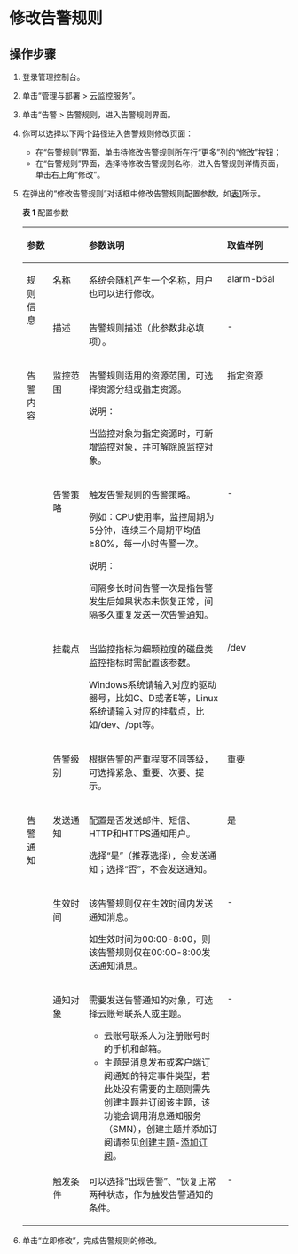 # 修改告警规则<a name="zh-cn_topic_0084572315"></a>

## 操作步骤<a name="section61671706161623"></a>

1.  登录管理控制台。
2.  单击“管理与部署 \> 云监控服务”。
3.  单击“告警 \> 告警规则，进入告警规则界面。
4.  你可以选择以下两个路径进入告警规则修改页面：
    -   在“告警规则”界面，单击待修改告警规则所在行“更多”列的“修改”按钮；
    -   在“告警规则”界面，选择待修改告警规则名称，进入告警规则详情页面，单击右上角“修改”。

5.  在弹出的“修改告警规则”对话框中修改告警规则配置参数，如[表1](#table1142844371817)所示。

    **表 1**  配置参数

    <a name="table1142844371817"></a>
    <table><thead align="left"><tr id="row743315437184"><th class="cellrowborder" colspan="2" valign="top" id="mcps1.2.5.1.1"><p id="p16589144702716"><a name="p16589144702716"></a><a name="p16589144702716"></a>参数</p>
    </th>
    <th class="cellrowborder" valign="top" id="mcps1.2.5.1.2"><p id="p124351443121816"><a name="p124351443121816"></a><a name="p124351443121816"></a>参数说明</p>
    </th>
    <th class="cellrowborder" valign="top" id="mcps1.2.5.1.3"><p id="p6436543161815"><a name="p6436543161815"></a><a name="p6436543161815"></a>取值样例</p>
    </th>
    </tr>
    </thead>
    <tbody><tr id="row86129491915"><td class="cellrowborder" rowspan="2" valign="top" width="9.73%" headers="mcps1.2.5.1.1 "><p id="p11589647172719"><a name="p11589647172719"></a><a name="p11589647172719"></a>规则信息</p>
    </td>
    <td class="cellrowborder" valign="top" width="13.51%" headers="mcps1.2.5.1.1 "><p id="p17775555197"><a name="p17775555197"></a><a name="p17775555197"></a>名称</p>
    </td>
    <td class="cellrowborder" valign="top" width="51.970000000000006%" headers="mcps1.2.5.1.2 "><p id="p13777454198"><a name="p13777454198"></a><a name="p13777454198"></a>系统会随机产生一个名称，用户也可以进行修改。</p>
    </td>
    <td class="cellrowborder" valign="top" width="24.79%" headers="mcps1.2.5.1.3 "><p id="p277918501911"><a name="p277918501911"></a><a name="p277918501911"></a>alarm-b6al</p>
    </td>
    </tr>
    <tr id="row1142518221918"><td class="cellrowborder" valign="top" headers="mcps1.2.5.1.1 "><p id="p57801357195"><a name="p57801357195"></a><a name="p57801357195"></a>描述</p>
    </td>
    <td class="cellrowborder" valign="top" headers="mcps1.2.5.1.1 "><p id="p678385121910"><a name="p678385121910"></a><a name="p678385121910"></a>告警规则描述（此参数非必填项）。</p>
    </td>
    <td class="cellrowborder" valign="top" headers="mcps1.2.5.1.2 "><p id="p278513561918"><a name="p278513561918"></a><a name="p278513561918"></a>-</p>
    </td>
    </tr>
    <tr id="row17115131915207"><td class="cellrowborder" rowspan="4" valign="top" width="9.73%" headers="mcps1.2.5.1.1 "><p id="p958924719272"><a name="p958924719272"></a><a name="p958924719272"></a>告警内容</p>
    </td>
    <td class="cellrowborder" valign="top" width="13.51%" headers="mcps1.2.5.1.1 "><p id="p152184461803"><a name="p152184461803"></a><a name="p152184461803"></a>监控范围</p>
    </td>
    <td class="cellrowborder" valign="top" width="51.970000000000006%" headers="mcps1.2.5.1.2 "><p id="p18832215826"><a name="p18832215826"></a><a name="p18832215826"></a>告警规则适用的资源范围，可选择资源分组或指定资源。</p>
    <div class="note" id="note183241514217"><a name="note183241514217"></a><a name="note183241514217"></a><span class="notetitle"> 说明： </span><div class="notebody"><p id="p12630192210"><a name="p12630192210"></a><a name="p12630192210"></a>当监控对象为指定资源时，可新增监控对象，并可解除原监控对象。</p>
    </div></div>
    </td>
    <td class="cellrowborder" valign="top" width="24.79%" headers="mcps1.2.5.1.3 "><p id="p32219468018"><a name="p32219468018"></a><a name="p32219468018"></a>指定资源</p>
    </td>
    </tr>
    <tr id="row10276142432414"><td class="cellrowborder" valign="top" headers="mcps1.2.5.1.1 "><p id="p124541643191813"><a name="p124541643191813"></a><a name="p124541643191813"></a>告警策略</p>
    </td>
    <td class="cellrowborder" valign="top" headers="mcps1.2.5.1.1 "><p id="p1445519439188"><a name="p1445519439188"></a><a name="p1445519439188"></a>触发告警规则的告警策略。</p>
    <p id="p2095129124217"><a name="p2095129124217"></a><a name="p2095129124217"></a>例如：CPU使用率，监控周期为5分钟，连续三个周期平均值≥80%，每一小时告警一次。</p>
    <div class="note" id="note1712168209"><a name="note1712168209"></a><a name="note1712168209"></a><span class="notetitle"> 说明： </span><div class="notebody"><p id="p91224819013"><a name="p91224819013"></a><a name="p91224819013"></a>间隔多长时间告警一次是指告警发生后如果状态未恢复正常，间隔多久重复发送一次告警通知。</p>
    </div></div>
    </td>
    <td class="cellrowborder" valign="top" headers="mcps1.2.5.1.2 "><p id="p0456134301818"><a name="p0456134301818"></a><a name="p0456134301818"></a>-</p>
    </td>
    </tr>
    <tr id="row844974321815"><td class="cellrowborder" valign="top" headers="mcps1.2.5.1.1 "><p id="p1045018438182"><a name="p1045018438182"></a><a name="p1045018438182"></a>挂载点</p>
    </td>
    <td class="cellrowborder" valign="top" headers="mcps1.2.5.1.1 "><p id="p1945117436182"><a name="p1945117436182"></a><a name="p1945117436182"></a>当监控指标为细颗粒度的磁盘类监控指标时需配置该参数。</p>
    <p id="p14173851165613"><a name="p14173851165613"></a><a name="p14173851165613"></a>Windows系统请输入对应的驱动器号，比如C、D或者E等，Linux系统请输入对应的挂载点，比如/dev、/opt等。</p>
    </td>
    <td class="cellrowborder" valign="top" headers="mcps1.2.5.1.2 "><p id="p10453164311187"><a name="p10453164311187"></a><a name="p10453164311187"></a>/dev</p>
    </td>
    </tr>
    <tr id="row12470143131814"><td class="cellrowborder" valign="top" headers="mcps1.2.5.1.1 "><p id="p6471144313182"><a name="p6471144313182"></a><a name="p6471144313182"></a>告警级别</p>
    </td>
    <td class="cellrowborder" valign="top" headers="mcps1.2.5.1.1 "><p id="p947211438183"><a name="p947211438183"></a><a name="p947211438183"></a>根据告警的严重程度不同等级，可选择紧急、重要、次要、提示。</p>
    </td>
    <td class="cellrowborder" valign="top" headers="mcps1.2.5.1.2 "><p id="p16472144313183"><a name="p16472144313183"></a><a name="p16472144313183"></a>重要</p>
    </td>
    </tr>
    <tr id="row9472843201819"><td class="cellrowborder" rowspan="4" valign="top" width="9.73%" headers="mcps1.2.5.1.1 "><p id="p8590114762718"><a name="p8590114762718"></a><a name="p8590114762718"></a>告警通知</p>
    </td>
    <td class="cellrowborder" valign="top" width="13.51%" headers="mcps1.2.5.1.1 "><p id="p1847484318183"><a name="p1847484318183"></a><a name="p1847484318183"></a>发送通知</p>
    </td>
    <td class="cellrowborder" valign="top" width="51.970000000000006%" headers="mcps1.2.5.1.2 "><p id="p1747514319185"><a name="p1747514319185"></a><a name="p1747514319185"></a>配置是否发送邮件、短信、HTTP和HTTPS通知用户。</p>
    <p id="p10475184301819"><a name="p10475184301819"></a><a name="p10475184301819"></a>选择“是”（推荐选择），会发送通知；选择“否”，不会发送通知。</p>
    </td>
    <td class="cellrowborder" valign="top" width="24.79%" headers="mcps1.2.5.1.3 "><p id="p5477164361810"><a name="p5477164361810"></a><a name="p5477164361810"></a>是</p>
    </td>
    </tr>
    <tr id="row2478104351817"><td class="cellrowborder" valign="top" headers="mcps1.2.5.1.1 "><p id="p174791043171816"><a name="p174791043171816"></a><a name="p174791043171816"></a>生效时间</p>
    </td>
    <td class="cellrowborder" valign="top" headers="mcps1.2.5.1.1 "><p id="p124808433188"><a name="p124808433188"></a><a name="p124808433188"></a>该告警规则仅在生效时间内发送通知消息。</p>
    <p id="p134816438187"><a name="p134816438187"></a><a name="p134816438187"></a>如生效时间为00:00-8:00，则该告警规则仅在00:00-8:00发送通知消息。</p>
    </td>
    <td class="cellrowborder" valign="top" headers="mcps1.2.5.1.2 "><p id="p17482124341811"><a name="p17482124341811"></a><a name="p17482124341811"></a>-</p>
    </td>
    </tr>
    <tr id="row34821743151816"><td class="cellrowborder" valign="top" headers="mcps1.2.5.1.1 "><p id="p719582316711"><a name="p719582316711"></a><a name="p719582316711"></a>通知对象</p>
    </td>
    <td class="cellrowborder" valign="top" headers="mcps1.2.5.1.1 "><p id="p144152035194218"><a name="p144152035194218"></a><a name="p144152035194218"></a>需要发送告警通知的对象，可选择云账号联系人或主题。</p>
    <a name="ul15465311191116"></a><a name="ul15465311191116"></a><ul id="ul15465311191116"><li>云账号联系人为注册账号时的手机和邮箱。</li><li>主题是消息发布或客户端订阅通知的特定事件类型，若此处没有需要的主题则需先创建主题并订阅该主题，该功能会调用消息通知服务（SMN），创建主题并添加订阅请参见<a href="创建主题.md">创建主题</a>-<a href="添加订阅.md">添加订阅</a>。</li></ul>
    </td>
    <td class="cellrowborder" valign="top" headers="mcps1.2.5.1.2 "><p id="p1148618436183"><a name="p1148618436183"></a><a name="p1148618436183"></a>-</p>
    </td>
    </tr>
    <tr id="row1148614314181"><td class="cellrowborder" valign="top" headers="mcps1.2.5.1.1 "><p id="p1848854361813"><a name="p1848854361813"></a><a name="p1848854361813"></a>触发条件</p>
    </td>
    <td class="cellrowborder" valign="top" headers="mcps1.2.5.1.1 "><p id="p3490243171813"><a name="p3490243171813"></a><a name="p3490243171813"></a>可以选择“出现告警”、“恢复正常两种状态，作为触发告警通知的条件。</p>
    </td>
    <td class="cellrowborder" valign="top" headers="mcps1.2.5.1.2 "><p id="p19493743161810"><a name="p19493743161810"></a><a name="p19493743161810"></a>-</p>
    </td>
    </tr>
    </tbody>
    </table>


1.  单击“立即修改”，完成告警规则的修改。

